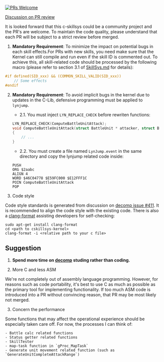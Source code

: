[![PRs Welcome](https://img.shields.io/badge/PRs-welcome-brightgreen.svg?style=flat-square)](https://makeapullrequest.com)

[Discussion on PR review](https://github.com/MokhaLeee/fe8u-cskillsys-kernel/issues/249)

It is looked forward that this c-skillsys could be a community project and the PR's are welcome. To maintain the code quality, please understand that each PR will be subject to a strict review before merged.

1. **Mandatory Requirement**: To minimize the impact on potential bugs in each skill effects.For PRs with new skills, you need make sure that the Kernel can still compile and run even if the skill ID is commented out. To achieve this, all skill-related code should be processed by the following macro (please refer to section 3.1 of [SkillSys.md](./SkillSys.md) for details):

```c
#if defined(SID_xxx) && (COMMON_SKILL_VALID(SID_xxx))
    // Some effects
#endif
```

2. **Mandatory Requirement**: To avoid implicit bugs in the kernel due to updates in the C-Lib, defensive programming must be applied to `lynjump`.
    - 2.1. You must inject `LYN_REPLACE_CHECK` before rewriten functions:
	```c
	LYN_REPLACE_CHECK(ComputeBattleUnitAttack);
	void ComputeBattleUnitAttack(struct BattleUnit * attacker, struct BattleUnit * defender)
	{
		// ...
	}
	```

    - 2.2. You must create a file named `LynJump.event` in the same directory and copy the lynjump related code inside:
	```event
	PUSH
	ORG $2aabc
	ALIGN 4
	WORD $46C04778 $E59FC000 $E12FFF1C
	POIN ComputeBattleUnitAttack
	POP
	```

3. Code style

Code style standards is generated from discussion on [decomp issue #411](https://github.com/FireEmblemUniverse/fireemblem8u/issues/411). It is recommended to align the code style with the existing code. There is also a [clang-format](../.clang-format) assisting developers for self-checking:

```
sudo apt-get install clang-format
cd <path to cskillsys-kernel>
clang-format -i <relative path to your c file>
```

## Suggestion

1. **Spend more time on [decomp](https://github.com/FireEmblemUniverse/fireemblem8u) studing rather than coding.**

2. More C and less ASM

We're not completely out of assembly language programming. However, for reasons such as code portability, it's best to use C as much as possible as the primary tool for implementing functionality. If too much ASM code is introduced into a PR without convincing reason, that PR may be most likely not merged.

3. Concern the performance

Some functions that may affect the operational experience should be especially taken care off. For now, the processes I can think of:

    - Battle calc related functions
    - Status getter related functions
    - SkillTester
    - map-task function in `gProc_MapTask`
    - Generate unit movement related function (such as `GenerateUnitCompleteAttackRange`)
